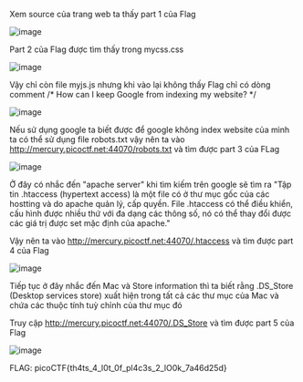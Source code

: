Xem source của trang web ta thấy part 1 của Flag

![image](https://github.com/user-attachments/assets/b94d0f1f-aef5-460d-ad4a-444488ea933c)

Part 2 của Flag được tìm thấy trong mycss.css 

![image](https://github.com/user-attachments/assets/20f6fed7-46ba-4874-b4ec-9cfe4e44ea20)

Vậy chỉ còn file myjs.js nhưng khi vào lại không thấy Flag chỉ có dòng comment /* How can I keep Google from indexing my website? */

![image](https://github.com/user-attachments/assets/fd2590e3-09ed-43ab-b3ac-a5d613cd3ed1)

Nếu sử dụng google ta biết được để google không index website của mình ta có thể sử dụng file robots.txt vậy nên ta vào http://mercury.picoctf.net:44070/robots.txt và tìm được part 3 của FLag

![image](https://github.com/user-attachments/assets/32279d57-c3f7-411f-adc1-58ad363d70a5)

Ở đây có nhắc đến "apache server" khi tìm kiếm trên google sẽ tìm ra "Tập tin .htaccess (hypertext access) là một file có ở thư mục gốc của các hostting và do apache quản lý, cấp quyền. File .htaccess có thể điều khiển, cấu hình được nhiều thứ với đa dạng các thông số, nó có thể thay đổi được các giá trị được set mặc định của apache." 

Vậy nên ta vào http://mercury.picoctf.net:44070/.htaccess và tìm được part 4 của Flag

![image](https://github.com/user-attachments/assets/b801a893-f15a-49f5-bb98-28a6fd9084ce)

Tiếp tục ở đây nhắc đến Mac và Store information thì ta biết rằng .DS_Store (Desktop services store) xuất hiện trong tất cả các thư mục của Mac và chứa các thuộc tính tuỳ chỉnh của thư mục đó

Truy cập http://mercury.picoctf.net:44070/.DS_Store và tìm được part 5 của Flag

![image](https://github.com/user-attachments/assets/882e596c-3527-4de9-8f78-b420eb0aebb1)


FLAG: picoCTF{th4ts_4_l0t_0f_pl4c3s_2_lO0k_7a46d25d}
